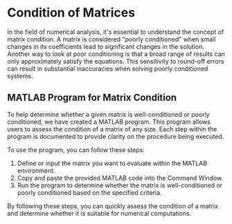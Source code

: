 # Condition of Matrices

In the field of numerical analysis, it's essential to understand the concept of matrix condition. A matrix is considered "poorly conditioned" when small changes in its coefficients lead to significant changes in the solution. Another way to look at poor conditioning is that a broad range of results can only approximately satisfy the equations. This sensitivity to round-off errors can result in substantial inaccuracies when solving poorly conditioned systems.

## MATLAB Program for Matrix Condition

To help determine whether a given matrix is well-conditioned or poorly conditioned, we have created a MATLAB program. This program allows users to assess the condition of a matrix of any size. Each step within the program is documented to provide clarity on the procedure being executed.

To use the program, you can follow these steps:

1. Define or input the matrix you want to evaluate within the MATLAB environment.
2. Copy and paste the provided MATLAB code into the Command Window.
3. Run the program to determine whether the matrix is well-conditioned or poorly conditioned based on the specified criteria.

By following these steps, you can quickly assess the condition of a matrix and determine whether it is suitable for numerical computations.
